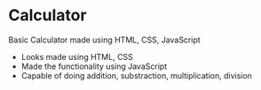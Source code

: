 # Calculator
Basic Calculator made using HTML, CSS, JavaScript  
- Looks made using HTML, CSS  
- Made the functionality using JavaScript  
- Capable of doing addition, substraction, multiplication, division  

